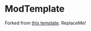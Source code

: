 
ModTemplate
=======
Forked from [this template](https://github.com/NeoForgeMDKs/MDK-1.21.1-ModDevGradle). ReplaceMe!
